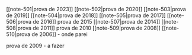 
[[note-501|prova de 2023]]
[[note-502|prova de 2020]]
[[note-503|prova de 2019]]
[[note-504|prova de 2018]]
[[note-505|prova de 2017]]
[[note-506|prova de 2016]]
prova de 2015
[[note-507|prova de 2014]]
[[note-508|prova de 2011]]
prova de 2010
[[note-509|prova de 2008]]
[[note-510|prova de 2006]] - onde parei


prova de 2009 - a fazer
